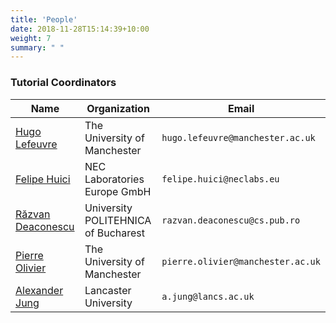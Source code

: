 ```yaml
---
title: 'People'
date: 2018-11-28T15:14:39+10:00
weight: 7
summary: " "
---
```


### Tutorial Coordinators

| Name                                               | Organization                        | Email                             |
| -------------------------------------------------- | ----------------------------------- | --------------------------------- |
| [Hugo Lefeuvre](https://github.com/hlef/)          | The University of Manchester        | `hugo.lefeuvre@manchester.ac.uk`  |
| [Felipe Huici](https://github.com/felipehuici/)    | NEC Laboratories Europe GmbH        | `felipe.huici@neclabs.eu`         |
| [Răzvan Deaconescu](https://github.com/razvand)    | University POLITEHNICA of Bucharest | `razvan.deaconescu@cs.pub.ro`     |
| [Pierre Olivier](https://github.com/olivierpierre) | The University of Manchester        | `pierre.olivier@manchester.ac.uk` |
| [Alexander Jung](https://github.com/nderjung)      | Lancaster University                | `a.jung@lancs.ac.uk`              |
